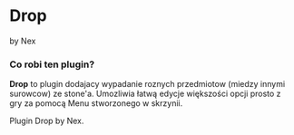 # Drop
by Nex

### Co robi ten plugin?
**Drop** to plugin dodajacy wypadanie roznych przedmiotow (miedzy innymi surowcow) ze stone'a. Umozliwia łatwą edycje większości opcji prosto z gry za pomocą Menu stworzonego w skrzynii.


Plugin Drop by Nex.
